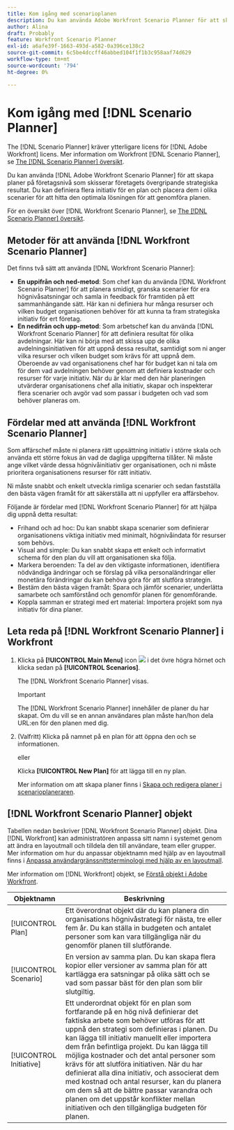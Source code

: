 ```yaml
---
title: Kom igång med scenarioplanen
description: Du kan använda Adobe Workfront Scenario Planner för att skapa företagsplaner som skisserar företagets övergripande strategiska resultat. Du kan definiera flera initiativ för en plan och placera dem i olika scenarier för att hitta den optimala lösningen för att genomföra planen.
author: Alina
draft: Probably
feature: Workfront Scenario Planner
exl-id: a6afe39f-1663-493d-a582-0a396ce138c2
source-git-commit: 6c5be4dccff46abbed104f1f1b3c958aaf74d629
workflow-type: tm+mt
source-wordcount: '794'
ht-degree: 0%

---
```


# Kom igång med [!DNL Scenario Planner]

The [!DNL Scenario Planner] kräver ytterligare licens för [!DNL Adobe Workfront] licens. Mer information om Workfront [!DNL Scenario Planner], se [The [!DNL Scenario Planner] översikt](../scenario-planner/scenario-planner-overview.md).

Du kan använda [!DNL Adobe Workfront Scenario Planner] för att skapa planer på företagsnivå som skisserar företagets övergripande strategiska resultat. Du kan definiera flera initiativ för en plan och placera dem i olika scenarier för att hitta den optimala lösningen för att genomföra planen.

För en översikt över [!DNL Workfront Scenario Planner], se [The [!DNL Scenario Planner] översikt](../scenario-planner/scenario-planner-overview.md).

## Metoder för att använda [!DNL Workfront Scenario Planner]

Det finns två sätt att använda [!DNL Workfront Scenario Planner]:

* **En uppifrån och ned-metod**: Som chef kan du använda [!DNL Workfront Scenario Planner] för att planera smidigt, granska scenarier för era högnivåsatsningar och samla in feedback för framtiden på ett sammanhängande sätt. Här kan ni definiera hur många resurser och vilken budget organisationen behöver för att kunna ta fram strategiska initiativ för ert företag.
* **En nedifrån och upp-metod**: Som arbetschef kan du använda [!DNL Workfront Scenario Planner] för att definiera resultat för olika avdelningar. Här kan ni börja med att skissa upp de olika avdelningsinitiativen för att uppnå dessa resultat, samtidigt som ni anger vilka resurser och vilken budget som krävs för att uppnå dem. Oberoende av vad organisationens chef har för budget kan ni tala om för dem vad avdelningen behöver genom att definiera kostnader och resurser för varje initiativ. När du är klar med den här planeringen utvärderar organisationens chef alla initiativ, skapar och inspekterar flera scenarier och avgör vad som passar i budgeten och vad som behöver planeras om.

## Fördelar med att använda [!DNL Workfront Scenario Planner]

Som affärschef måste ni planera rätt uppsättning initiativ i större skala och använda ett större fokus än vad de dagliga uppgifterna tillåter. Ni måste ange vilket värde dessa högnivåinitiativ ger organisationen, och ni måste prioritera organisationens resurser för rätt initiativ.

Ni måste snabbt och enkelt utveckla rimliga scenarier och sedan fastställa den bästa vägen framåt för att säkerställa att ni uppfyller era affärsbehov.

Följande är fördelar med [!DNL Workfront Scenario Planner] för att hjälpa dig uppnå detta resultat:

* Frihand och ad hoc: Du kan snabbt skapa scenarier som definierar organisationens viktiga initiativ med minimalt, högnivåindata för resurser som behövs.
* Visual and simple: Du kan snabbt skapa ett enkelt och informativt schema för den plan du vill att organisationen ska följa.
* Markera beroenden: Ta del av den viktigaste informationen, identifiera nödvändiga ändringar och se förslag på vilka personaländringar eller monetära förändringar du kan behöva göra för att slutföra strategin.
* Bestäm den bästa vägen framåt: Spara och jämför scenarier, underlätta samarbete och samförstånd och genomför planen för genomförande.
* Koppla samman er strategi med ert material: Importera projekt som nya initiativ för dina planer.

## Leta reda på [!DNL Workfront Scenario Planner] i Workfront

1. Klicka på **[!UICONTROL Main Menu]** icon ![](assets/main-menu-icon.png) i det övre högra hörnet och klicka sedan på **[!UICONTROL Scenarios]**.

   <!--drafted for Shell: or click the **Main Menu** <insert icon> in the upper-left corner, if it's available.-->

   The [!DNL Workfront Scenario Planner] visas.

   >[!IMPORTANT]
   >
   >The [!DNL Workfront Scenario Planner] innehåller de planer du har skapat. Om du vill se en annan användares plan måste han/hon dela URL:en för den planen med dig.

1. (Valfritt) Klicka på namnet på en plan för att öppna den och se informationen.

   eller

   Klicka **[!UICONTROL New Plan]** för att lägga till en ny plan.

   Mer information om att skapa planer finns i [Skapa och redigera planer i scenarioplaneraren](../scenario-planner/create-and-edit-plans.md).

## [!DNL Workfront Scenario Planner] objekt

Tabellen nedan beskriver [!DNL Workfront Scenario Planner] objekt. Dina [!DNL Workfront] kan administratören anpassa sitt namn i systemet genom att ändra en layoutmall och tilldela den till användare, team eller grupper. Mer information om hur du anpassar objektnamn med hjälp av en layoutmall finns i [Anpassa användargränssnittsterminologi med hjälp av en layoutmall](../administration-and-setup/customize-workfront/use-layout-templates/customize-terminology.md).

Mer information om [!DNL Workfront] objekt, se [Förstå objekt i Adobe Workfront](../workfront-basics/navigate-workfront/workfront-navigation/understand-objects.md).

| Objektnamn | Beskrivning |
|---|---|
| [!UICONTROL Plan] | Ett överordnat objekt där du kan planera din organisations högnivåstrategi för nästa, tre eller fem år. Du kan ställa in budgeten och antalet personer som kan vara tillgängliga när du genomför planen till slutförande. |
| [!UICONTROL Scenario] | En version av samma plan. Du kan skapa flera kopior eller versioner av samma plan för att kartlägga era satsningar på olika sätt och se vad som passar bäst för den plan som blir slutgiltig. |
| [!UICONTROL Initiative] | Ett underordnat objekt för en plan som fortfarande på en hög nivå definierar det faktiska arbete som behöver utföras för att uppnå den strategi som definieras i planen. Du kan lägga till initiativ manuellt eller importera dem från befintliga projekt. Du kan lägga till möjliga kostnader och det antal personer som krävs för att slutföra initiativen. När du har definierat alla dina initiativ, och associerat dem med kostnad och antal resurser, kan du planera om dem så att de bättre passar varandra och planen om det uppstår konflikter mellan initiativen och den tillgängliga budgeten för planen. |
